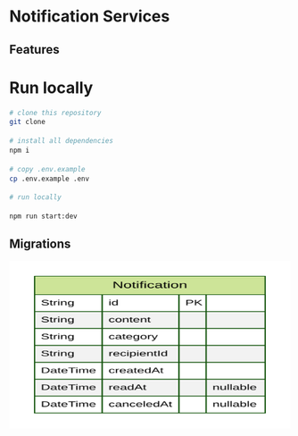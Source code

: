 # Notification Services

## Features

# Run locally

```bash
# clone this repository
git clone

# install all dependencies
npm i

# copy .env.example
cp .env.example .env

# run locally

npm run start:dev
```

## Migrations

<img height='300px' width='100%' alt='...' src='./prisma/ERD.svg'>
